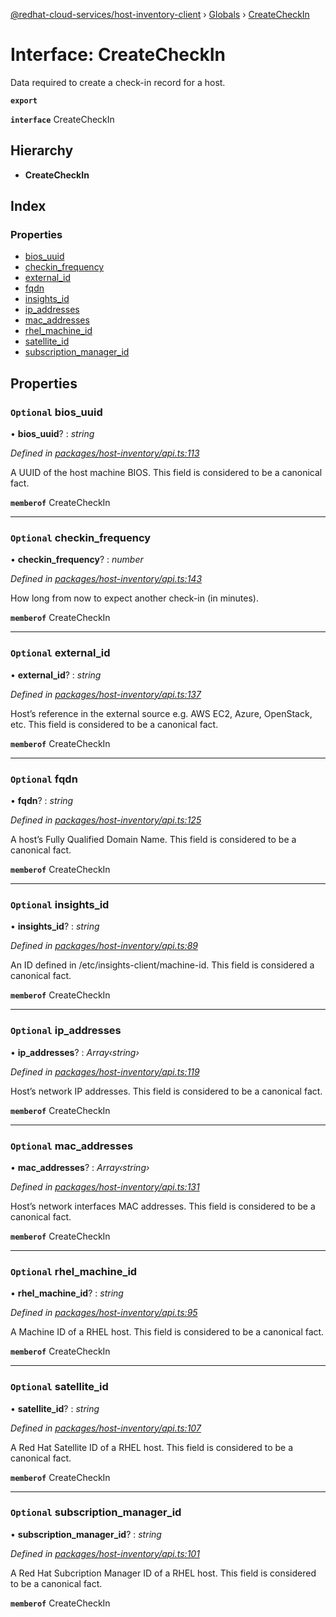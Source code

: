 [@redhat-cloud-services/host-inventory-client](../README.md) › [Globals](../globals.md) › [CreateCheckIn](createcheckin.md)

# Interface: CreateCheckIn

Data required to create a check-in record for a host.

**`export`** 

**`interface`** CreateCheckIn

## Hierarchy

* **CreateCheckIn**

## Index

### Properties

* [bios_uuid](createcheckin.md#optional-bios_uuid)
* [checkin_frequency](createcheckin.md#optional-checkin_frequency)
* [external_id](createcheckin.md#optional-external_id)
* [fqdn](createcheckin.md#optional-fqdn)
* [insights_id](createcheckin.md#optional-insights_id)
* [ip_addresses](createcheckin.md#optional-ip_addresses)
* [mac_addresses](createcheckin.md#optional-mac_addresses)
* [rhel_machine_id](createcheckin.md#optional-rhel_machine_id)
* [satellite_id](createcheckin.md#optional-satellite_id)
* [subscription_manager_id](createcheckin.md#optional-subscription_manager_id)

## Properties

### `Optional` bios_uuid

• **bios_uuid**? : *string*

*Defined in [packages/host-inventory/api.ts:113](https://github.com/leSamo/javascript-clients/blob/master/packages/host-inventory/api.ts#L113)*

A UUID of the host machine BIOS.  This field is considered to be a canonical fact.

**`memberof`** CreateCheckIn

___

### `Optional` checkin_frequency

• **checkin_frequency**? : *number*

*Defined in [packages/host-inventory/api.ts:143](https://github.com/leSamo/javascript-clients/blob/master/packages/host-inventory/api.ts#L143)*

How long from now to expect another check-in (in minutes).

**`memberof`** CreateCheckIn

___

### `Optional` external_id

• **external_id**? : *string*

*Defined in [packages/host-inventory/api.ts:137](https://github.com/leSamo/javascript-clients/blob/master/packages/host-inventory/api.ts#L137)*

Host’s reference in the external source e.g. AWS EC2, Azure, OpenStack, etc. This field is considered to be a canonical fact.

**`memberof`** CreateCheckIn

___

### `Optional` fqdn

• **fqdn**? : *string*

*Defined in [packages/host-inventory/api.ts:125](https://github.com/leSamo/javascript-clients/blob/master/packages/host-inventory/api.ts#L125)*

A host’s Fully Qualified Domain Name.  This field is considered to be a canonical fact.

**`memberof`** CreateCheckIn

___

### `Optional` insights_id

• **insights_id**? : *string*

*Defined in [packages/host-inventory/api.ts:89](https://github.com/leSamo/javascript-clients/blob/master/packages/host-inventory/api.ts#L89)*

An ID defined in /etc/insights-client/machine-id. This field is considered a canonical fact.

**`memberof`** CreateCheckIn

___

### `Optional` ip_addresses

• **ip_addresses**? : *Array‹string›*

*Defined in [packages/host-inventory/api.ts:119](https://github.com/leSamo/javascript-clients/blob/master/packages/host-inventory/api.ts#L119)*

Host’s network IP addresses.  This field is considered to be a canonical fact.

**`memberof`** CreateCheckIn

___

### `Optional` mac_addresses

• **mac_addresses**? : *Array‹string›*

*Defined in [packages/host-inventory/api.ts:131](https://github.com/leSamo/javascript-clients/blob/master/packages/host-inventory/api.ts#L131)*

Host’s network interfaces MAC addresses.  This field is considered to be a canonical fact.

**`memberof`** CreateCheckIn

___

### `Optional` rhel_machine_id

• **rhel_machine_id**? : *string*

*Defined in [packages/host-inventory/api.ts:95](https://github.com/leSamo/javascript-clients/blob/master/packages/host-inventory/api.ts#L95)*

A Machine ID of a RHEL host.  This field is considered to be a canonical fact.

**`memberof`** CreateCheckIn

___

### `Optional` satellite_id

• **satellite_id**? : *string*

*Defined in [packages/host-inventory/api.ts:107](https://github.com/leSamo/javascript-clients/blob/master/packages/host-inventory/api.ts#L107)*

A Red Hat Satellite ID of a RHEL host.  This field is considered to be a canonical fact.

**`memberof`** CreateCheckIn

___

### `Optional` subscription_manager_id

• **subscription_manager_id**? : *string*

*Defined in [packages/host-inventory/api.ts:101](https://github.com/leSamo/javascript-clients/blob/master/packages/host-inventory/api.ts#L101)*

A Red Hat Subcription Manager ID of a RHEL host.  This field is considered to be a canonical fact.

**`memberof`** CreateCheckIn

